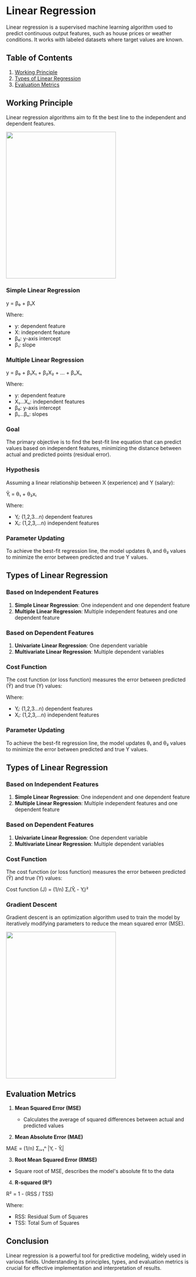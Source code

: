 # Linear Regression

Linear regression is a supervised machine learning algorithm used to predict continuous output features, such as house prices or weather conditions. It works with labeled datasets where target values are known.

## Table of Contents
1. [Working Principle](#working-principle)
2. [Types of Linear Regression](#types-of-linear-regression)
3. [Evaluation Metrics](#evaluation-metrics)

## Working Principle

Linear regression algorithms aim to fit the best line to the independent and dependent features.

<img src="https://media.geeksforgeeks.org/wp-content/uploads/20231129130431/11111111.png" width="300" height="400">

### Simple Linear Regression

y = β₀ + β₁X

Where:
- y: dependent feature
- X: independent feature
- β₀: y-axis intercept
- β₁: slope

### Multiple Linear Regression

y = β₀ + β₁X₁ + β₂X₂ + ... + βₙXₙ

Where:
- y: dependent feature
- X₁...Xₙ: independent features
- β₀: y-axis intercept
- β₁...βₙ: slopes

### Goal


The primary objective is to find the best-fit line equation that can predict values based on independent features, minimizing the distance between actual and predicted points (residual error).

### Hypothesis


Assuming a linear relationship between X (experience) and Y (salary):

Ŷᵢ = θ₁ + θ₂xᵢ

Where:
- Yᵢ: (1,2,3...n) dependent features
- Xᵢ: (1,2,3,...n) independent features

### Parameter Updating
To achieve the best-fit regression line, the model updates θ₁ and θ₂ values to minimize the error between predicted and true Y values.

## Types of Linear Regression

### Based on Independent Features
1. **Simple Linear Regression**: One independent and one dependent feature
2. **Multiple Linear Regression**: Multiple independent features and one dependent feature

### Based on Dependent Features
1. **Univariate Linear Regression**: One dependent variable
2. **Multivariate Linear Regression**: Multiple dependent variables

### Cost Function
The cost function (or loss function) measures the error between predicted (Ŷ) and true (Y) values:

Where:
- Yᵢ: (1,2,3...n) dependent features
- Xᵢ: (1,2,3,...n) independent features

### Parameter Updating
To achieve the best-fit regression line, the model updates θ₁ and θ₂ values to minimize the error between predicted and true Y values.

## Types of Linear Regression

### Based on Independent Features
1. **Simple Linear Regression**: One independent and one dependent feature
2. **Multiple Linear Regression**: Multiple independent features and one dependent feature

### Based on Dependent Features
1. **Univariate Linear Regression**: One dependent variable
2. **Multivariate Linear Regression**: Multiple dependent variables

### Cost Function
The cost function (or loss function) measures the error between predicted (Ŷ) and true (Y) values:

Cost function (J) = (1/n) Σᵢ(Ŷᵢ - Yᵢ)²

### Gradient Descent
Gradient descent is an optimization algorithm used to train the model by iteratively modifying parameters to reduce the mean squared error (MSE).

<img src="https://media.geeksforgeeks.org/wp-content/uploads/20230424151248/Gradient-Descent-for-ML-Linear-Regression-(1).webp" width="300" height="400">

## Evaluation Metrics

1. **Mean Squared Error (MSE)**
   - Calculates the average of squared differences between actual and predicted values

2. **Mean Absolute Error (MAE)**

MAE = (1/n) Σᵢ₌₁ⁿ |Yᵢ - Ŷᵢ|

3. **Root Mean Squared Error (RMSE)**
- Square root of MSE, describes the model's absolute fit to the data

4. **R-squared (R²)**
   
R² = 1 - (RSS / TSS)

Where:
- RSS: Residual Sum of Squares
- TSS: Total Sum of Squares

## Conclusion

Linear regression is a powerful tool for predictive modeling, widely used in various fields. Understanding its principles, types, and evaluation metrics is crucial for effective implementation and interpretation of results.


